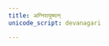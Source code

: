 ```yaml
---
title: अग्निरायुष्मान्
unicode_script: devanagari

---
```


<div class="js_include" url="/vedAH/taittirIyam/ekAgnikANDam/prakIrNam/agnirAyuShmAn/"  newLevelForH1="2" includeTitle="true"> </div>  

